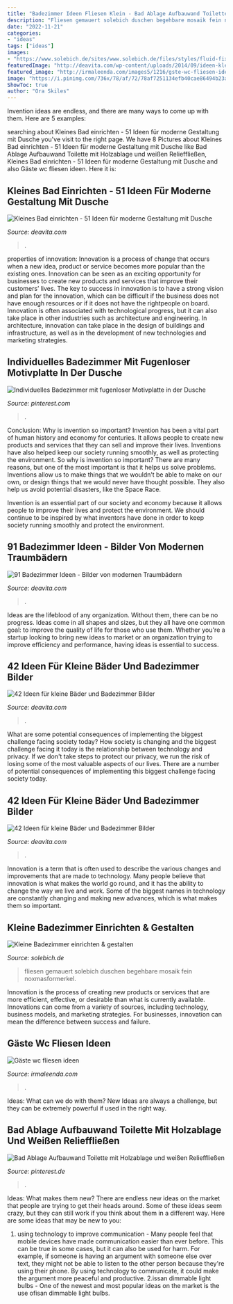 ```yaml
---
title: "Badezimmer Ideen Fliesen Klein - Bad Ablage Aufbauwand Toilette Mit Holzablage Und Weißen Relieffließen"
description: "Fliesen gemauert solebich duschen begehbare mosaik fein noxmasformerkel"
date: "2022-11-21"
categories:
- "ideas"
tags: ["ideas"]
images:
- "https://www.solebich.de/sites/www.solebich.de/files/styles/fluid-fixed-width-1400/public/content/2400686/images/4798067-ich-liebe-unser-gerade-1563881511.jpg"
featuredImage: "http://deavita.com/wp-content/uploads/2014/09/ideen-kleine-bader-schmales-badezimmer-dusche-beige-bodenfliesen.jpg"
featured_image: "http://irmaleenda.com/images5/1216/gste-wc-fliesen-ideen/gste-wc-fliesen-ideen-55_13.jpg"
image: "https://i.pinimg.com/736x/78/af/72/78af7251134efb40cae86494b23a8c97.jpg"
ShowToc: true
author: "Ora Skiles"
---
```



Invention ideas are endless, and there are many ways to come up with them. Here are 5 examples:

	

		
searching about Kleines Bad einrichten - 51 Ideen für moderne Gestaltung mit Dusche you've visit to the right page. We have 8 Pictures about Kleines Bad einrichten - 51 Ideen für moderne Gestaltung mit Dusche like Bad Ablage Aufbauwand Toilette mit Holzablage und weißen Relieffließen, Kleines Bad einrichten - 51 Ideen für moderne Gestaltung mit Dusche and also Gäste wc fliesen ideen. Here it is:
		
    
## Kleines Bad Einrichten - 51 Ideen Für Moderne Gestaltung Mit Dusche

<img loading=lazy src="https://deavita.com/wp-content/uploads/2014/07/offene-dusche-ohne-tuer-duschabtrennung-glas-graue-fliesen.jpg" onerror="this.onerror=null;this.src='https://tse1.mm.bing.net/th?id=OIP.pn7w5upnia-tcKlxgmbHTgHaKw&amp;pid=15.1';" alt="Kleines Bad einrichten - 51 Ideen für moderne Gestaltung mit Dusche">

_Source: deavita.com_

>. 

	

properties of innovation:
Innovation is a process of change that occurs when a new idea, product or service becomes more popular than the existing ones. Innovation can be seen as an exciting opportunity for businesses to create new products and services that improve their customers’ lives. The key to success in innovation is to have a strong vision and plan for the innovation, which can be difficult if the business does not have enough resources or if it does not have the rightpeople on board.
Innovation is often associated with technological progress, but it can also take place in other industries such as architecture and engineering. In architecture, innovation can take place in the design of buildings and infrastructure, as well as in the development of new technologies and marketing strategies.

    
## Individuelles Badezimmer Mit Fugenloser Motivplatte In Der Dusche

<img loading=lazy src="https://i.pinimg.com/736x/78/af/72/78af7251134efb40cae86494b23a8c97.jpg" onerror="this.onerror=null;this.src='https://tse4.mm.bing.net/th?id=OIP.LkTcVlWGE4iTy4XQt2QjmAHaLH&amp;pid=15.1';" alt="Individuelles Badezimmer mit fugenloser Motivplatte in der Dusche">

_Source: pinterest.com_

>. 

	

Conclusion: Why is invention so important?
Invention has been a vital part of human history and economy for centuries. It allows people to create new products and services that they can sell and improve their lives. Inventions have also helped keep our society running smoothly, as well as protecting the environment.
So why is invention so important? There are many reasons, but one of the most important is that it helps us solve problems. Inventions allow us to make things that we wouldn’t be able to make on our own, or design things that we would never have thought possible. They also help us avoid potential disasters, like the Space Race.

 Invention is an essential part of our society and economy because it allows people to improve their lives and protect the environment. We should continue to be inspired by what inventors have done in order to keep society running smoothly and protect the environment.

    
## 91 Badezimmer Ideen - Bilder Von Modernen Traumbädern

<img loading=lazy src="https://deavita.com/wp-content/uploads/2014/01/modernes-bad-weisse-moebel-graue-waende-dekor-pflanzen-foto.jpg" onerror="this.onerror=null;this.src='https://tse1.mm.bing.net/th?id=OIP.s3YPn6OGfHo149XZoM5a0QHaLH&amp;pid=15.1';" alt="91 Badezimmer Ideen - Bilder von modernen Traumbädern">

_Source: deavita.com_

>. 

	

Ideas are the lifeblood of any organization. Without them, there can be no progress. Ideas come in all shapes and sizes, but they all have one common goal: to improve the quality of life for those who use them. Whether you're a startup looking to bring new ideas to market or an organization trying to improve efficiency and performance, having ideas is essential to success.

    
## 42 Ideen Für Kleine Bäder Und Badezimmer Bilder

<img loading=lazy src="http://deavita.com/wp-content/uploads/2014/09/ideen-kleine-bader-schmales-badezimmer-dusche-beige-bodenfliesen.jpg" onerror="this.onerror=null;this.src='https://tse3.mm.bing.net/th?id=OIP.FhUkd2SqRYnhw7yWz2UXbgHaLp&amp;pid=15.1';" alt="42 Ideen für kleine Bäder und Badezimmer Bilder">

_Source: deavita.com_

>. 

	

What are some potential consequences of implementing the biggest challenge facing society today?
How society is changing and the biggest challenge facing it today is the relationship between technology and privacy. If we don't take steps to protect our privacy, we run the risk of losing some of the most valuable aspects of our lives. There are a number of potential consequences of implementing this biggest challenge facing society today.

    
## 42 Ideen Für Kleine Bäder Und Badezimmer Bilder

<img loading=lazy src="http://deavita.com/wp-content/uploads/2014/09/kleines-bad-waschtisch-holz-runder-aufsatzbecken-spiegel-hinterbeleuchtung.jpg" onerror="this.onerror=null;this.src='https://tse3.mm.bing.net/th?id=OIP.wZiR_7j4ks6Awk0En7YapQHaLH&amp;pid=15.1';" alt="42 Ideen für kleine Bäder und Badezimmer Bilder">

_Source: deavita.com_

>. 

	

Innovation is a term that is often used to describe the various changes and improvements that are made to technology. Many people believe that innovation is what makes the world go round, and it has the ability to change the way we live and work. Some of the biggest names in technology are constantly changing and making new advances, which is what makes them so important.

    
## Kleine Badezimmer Einrichten &amp; Gestalten

<img loading=lazy src="https://www.solebich.de/sites/www.solebich.de/files/styles/fluid-fixed-width-1400/public/content/2400686/images/4798067-ich-liebe-unser-gerade-1563881511.jpg" onerror="this.onerror=null;this.src='https://tse3.mm.bing.net/th?id=OIP.uMGqLLkEbOk7h95jVbs_ewHaJ4&amp;pid=15.1';" alt="Kleine Badezimmer einrichten &amp; gestalten">

_Source: solebich.de_

>fliesen gemauert solebich duschen begehbare mosaik fein noxmasformerkel. 

	

Innovation is the process of creating new products or services that are more efficient, effective, or desirable than what is currently available. Innovations can come from a variety of sources, including technology, business models, and marketing strategies. For businesses, innovation can mean the difference between success and failure.

    
## Gäste Wc Fliesen Ideen

<img loading=lazy src="http://irmaleenda.com/images5/1216/gste-wc-fliesen-ideen/gste-wc-fliesen-ideen-55_13.jpg" onerror="this.onerror=null;this.src='https://tse3.mm.bing.net/th?id=OIP.XeyuqPmxrCzSBqttpPPhOwHaJ3&amp;pid=15.1';" alt="Gäste wc fliesen ideen">

_Source: irmaleenda.com_

>. 

	

Ideas: What can we do with them?
New Ideas are always a challenge, but they can be extremely powerful if used in the right way.

    
## Bad Ablage Aufbauwand Toilette Mit Holzablage Und Weißen Relieffließen

<img loading=lazy src="https://i.pinimg.com/736x/74/8c/0f/748c0f66591b9dcfa77dbe9ada3c9e60.jpg" onerror="this.onerror=null;this.src='https://tse3.mm.bing.net/th?id=OIP.Ix3vf_vXkRPBAZ0XbcyJpQHaJ4&amp;pid=15.1';" alt="Bad Ablage Aufbauwand Toilette mit Holzablage und weißen Relieffließen">

_Source: pinterest.de_

>. 

	

Ideas: What makes them new?
There are endless new ideas on the market that people are trying to get their heads around. Some of these ideas seem crazy, but they can still work if you think about them in a different way. Here are some ideas that may be new to you: 
1. using technology to improve communication - Many people feel that mobile devices have made communication easier than ever before. This can be true in some cases, but it can also be used for harm. For example, if someone is having an argument with someone else over text, they might not be able to listen to the other person because they're using their phone. By using technology to communicate, it could make the argument more peaceful and productive. 
2.issan dimmable light bulbs - One of the newest and most popular ideas on the market is the use ofisan dimmable light bulbs.

